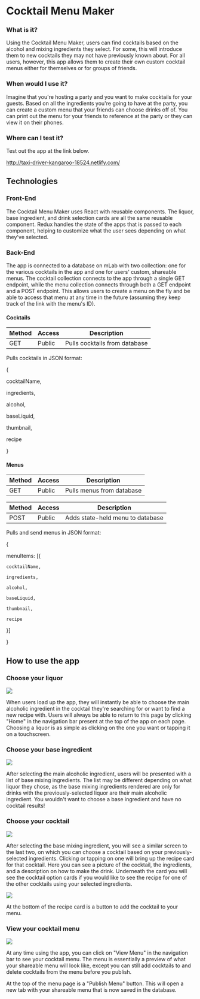 # Cocktail Menu Maker

### What is it?

Using the Cocktail Menu Maker, users can find cocktails based on the alcohol and mixing ingredients they select. For some, this will introduce them to new cocktails they may not have previously known about. For all users, however, this app allows them to create their own custom cocktail menus either for themselves or for groups of friends. 

### When would I use it?

Imagine that you're hosting a party and you want to make cocktails for your guests. Based on all the ingredients you're going to have at the party, you can create a custom menu that your friends can choose drinks off of. You can print out the menu for your friends to reference at the party or they can view it on their phones.

### Where can I test it?

Test out the app at the link below.

http://taxi-driver-kangaroo-18524.netlify.com/



## Technologies

### Front-End

The Cocktail Menu Maker uses React with reusable components. The liquor, base ingredient, and drink selection cards are all the same reusable component. Redux handles the state of the apps that is passed to each component, helping to customize what the user sees depending on what they've selected.

### Back-End

The app is connected to a database on mLab with two collection: one for the various cocktails in the app and one for users' custom, shareable menus. The cocktail collection connects to the app through a single GET endpoint, while the menu collection connects through both a GET endpoint and a POST endpoint. This allows users to create a menu on the fly and be able to access that menu at any time in the future (assuming they keep track of the link with the menu's ID).

#### Cocktails

Method  | Access | Description |
| ------- |------- | ----------- |
| GET     | Public | Pulls cocktails from database |

Pulls cocktails in JSON format:

{

  cocktailName,

  ingredients,

  alcohol,

  baseLiquid,

  thumbnail,

  recipe

}

#### Menus

Method  | Access | Description |
| ------- |------- | ----------- |
| GET     | Public | Pulls menus from database |

Method  | Access | Description |
| ------- |------- | ----------- |
| POST     | Public | Adds state-held menu to database |

Pulls and send menus in JSON format:

{

  menuItems: [{

    cocktailName,

    ingredients,

    alcohol,

    baseLiquid,

    thumbnail,

    recipe

  }]

}

## How to use the app

### Choose your liquor

<img src="./Cocktail-menu-screenshots/home-page.png">

When users load up the app, they will instantly be able to choose the main alcoholic ingredient in the cocktail they're searching for or want to find a new recipe with. Users will always be able to return to this page by clicking "Home" in the navigation bar present at the top of the app on each page. Choosing a liquor is as simple as clicking on the one you want or tapping it on a touchscreen.

### Choose your base ingredient

<img src="./Cocktail-menu-screenshots/choose-base-page.png">

After selecting the main alcoholic ingredient, users will be presented with a list of base mixing ingredients. The list may be different depending on what liquor they chose, as the base mixing ingredients rendered are only for drinks with the previously-selected liquor are their main alcoholic ingredient. You wouldn't want to choose a base ingredient and have no cocktail results!

### Choose your cocktail

<img src="./Cocktail-menu-screenshots/choose-drink-page.png">

After selecting the base mixing ingredient, you will see a similar screen to the last two, on which you can choose a cocktail based on your previously-selected ingredients. Clicking or tapping on one will bring up the recipe card for that cocktail. Here you can see a picture of the cocktail, the ingredients, and a description on how to make the drink. Underneath the card you will see the cocktail option cards if you would like to see the recipe for one of the other cocktails using your selected ingredients.

<img src="./Cocktail-menu-screenshots/recipe-card-page.png">

At the bottom of the recipe card is a button to add the cocktail to your menu.

### View your cocktail menu

<img src="./Cocktail-menu-screenshots/view-menu-page.png">

At any time using the app, you can click on "View Menu" in the navigation bar to see your cocktail menu. The menu is essentially a preview of what your shareable menu will look like, except you can still add cocktails to and delete cocktails from the menu before you publish. 

At the top of the menu page is a "Publish Menu" button. This will open a new tab with your shareable menu that is now saved in the database.
